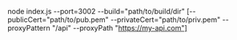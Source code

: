 node index.js --port=3002 --build="path/to/build/dir" [--publicCert="path/to/pub.pem" --privateCert="path/to/priv.pem" --proxyPattern "/api" --proxyPath "https://my-api.com"]
